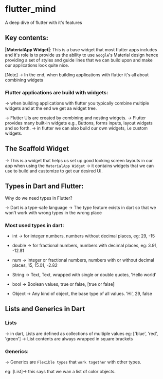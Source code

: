 # flutter_mind

A deep dive of flutter with it's features

## Key contents: 

**|MaterialApp Widget|**: This is a base widget that most flutter apps includes and it's role is to provide us the ability to use `Google`'s Material design hence providing a set of styles and guide lines that we can build upon and make our applications look quite nice.

[Note] -> In the end, when building applications with flutter it's all about combining widgets

### Flutter applications are build with widgets: 
-> when building applications with flutter you typically combine multiple widgets and at the end we get aa widget tree.

-> Flutter UIs are created by combining and nesting widgets.
-> Flutter provides many built-in widgets e.g., Buttons, forms inputs, layout widgets and so forth.
-> in flutter we can also build our own widgets, i.e custom widgets.

## The Scaffold Widget

->  This is a widget that helps us set up good looking screen layouts in our app when using the `MaterialApp Widget`
-> it contains widgets that we can use to build and customize to get our desired UI.

## Types in Dart and Flutter: 

Why do we need types in Flutter?

-> Dart is a type-safe language
-> The type feature exists in dart so that we won't work with wrong types in the wrong  place

### Most used  types in dart: 

- int -> for integer numbers, numbers without decimal places, eg: 29, -15

- double -> for fractional numbers, numbers with decimal places, eg: 3.91, -12.81

- num -> integer or fractional numbers,  numbers with or without decimal places, 15, 15.01, -2.82

- String -> Text, Text, wrapped with single or double quotes, 'Hello world'

- bool   -> Boolean values, true or  false, [true or false]

- Object -> Any kind of object, the base type of all values. 'Hi', 29, false

## Lists and Generics in Dart

### Lists

-> in dart, Lists are defined as collections of multiple values
 eg: ['blue', 'red', 'green'] -> List contents are always wrapped in square brackets

### Generics: 

-> Generics are `Flexible types` that `work together` with other types.

eg: [List<Color>]-> this says that we wan a list of color objects.